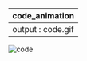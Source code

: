 
|code_animation    | 
|------------------|
|output : code.gif |


![code](https://github.com/ibrahimrifatcse/python-projects/assets/101995954/045d878d-2c25-4920-b0e8-49672e9e420a)
